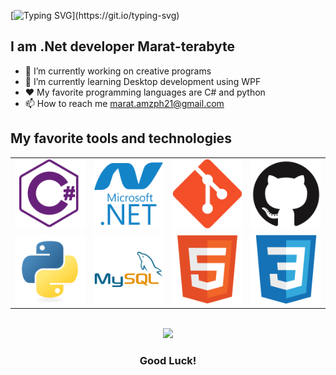 [![Typing SVG](https://readme-typing-svg.herokuapp.com?font=Inter&color=3A9CDF&size=30&weight=700&lines=Hi+there+👋;Hello+World!)](https://git.io/typing-svg)
## I am .Net developer Marat-terabyte

- 🔭 I’m currently working on creative programs
- 🌱 I’m currently learning Desktop development using WPF
- &#9829; My favorite programming languages are C# and python
- 📫 How to reach me marat.amzph21@gmail.com

## My favorite tools and technologies

<table align = "center">
  <tr>
    <td width = "130" align = "center">
      <a href = "https://dotnet.microsoft.com/en-us/languages/csharp">
          <img src = "https://github.com/devicons/devicon/blob/master/icons/csharp/csharp-line.svg" width = "130" heigth = "130"/>
      </a>
    </td>
    <td width = "130" align = "center">
      <a href = "https://dotnet.microsoft.com/en-us/">
        <img src='https://github.com/devicons/devicon/blob/master/icons/dot-net/dot-net-plain-wordmark.svg' width = "130" heigth = "130"/>
      </a>
    </td>
    <td width = "130" align = "center">
      <a href = "https://git-scm.com/">
        <img src='https://github.com/devicons/devicon/blob/master/icons/git/git-original.svg' width = "130" heigth = "130"/>
      </a>
    </td>
    <td width = "130" align = "center">
      <a href = "https://github.com/">
        <img src='https://github.com/devicons/devicon/blob/master/icons/github/github-original.svg' width = "130" heigth = "130"/>
      </a>
    </td>
  </tr>
    <tr>
      <td width = "130" align = "center">
        <a href = "https://www.python.org/">
          <img src = "https://github.com/devicons/devicon/blob/master/icons/python/python-original.svg" width = "130" heigth = "130"/>
        </a>
      </td>
      <td width = "130" align = "center">
        <a href = "https://www.mysql.com/">
          <img src = "https://github.com/devicons/devicon/blob/master/icons/mysql/mysql-original-wordmark.svg" width = "130" hegth = "130"/>
        </a>
      </td>
      <td width = "130" align = "center">
        <a href = "https://developer.mozilla.org/en/docs/Web/HTML">
          <img src = "https://github.com/devicons/devicon/blob/master/icons/html5/html5-original.svg" width = "130" hegth = "130"/>
        </a>
      </td>
      <td width = "130" align = "center">
        <a href = "https://developer.mozilla.org/en/docs/Web/CSS">
          <img src = "https://github.com/devicons/devicon/blob/master/icons/css3/css3-original.svg" width = "130" hegth = "130"/>
        </a>
      </td>
  </tr>
</table>
<br/>
<div align = "center">
  <img src = "https://komarev.com/ghpvc/?username=Marat-terabyte&&style=flat-square"/>
</div>
<h3 align = "center">Good Luck!</h3>
